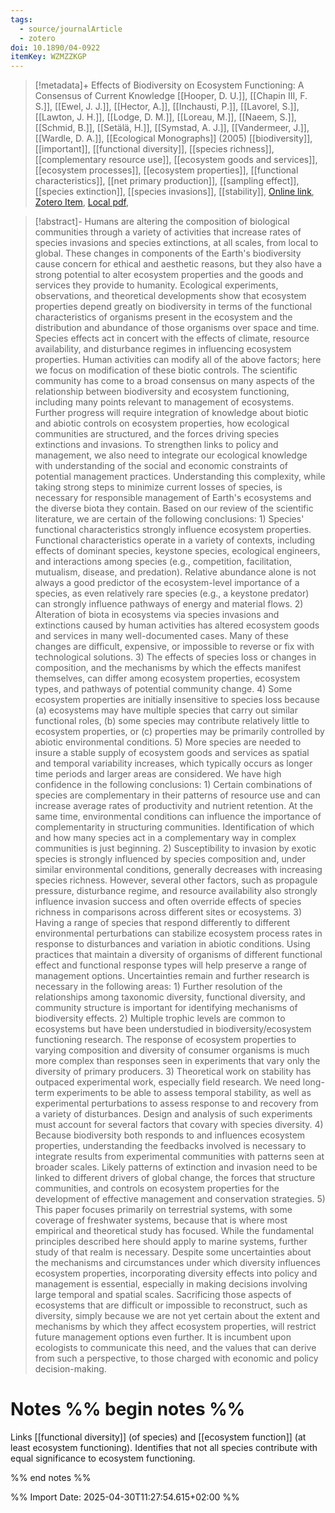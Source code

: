 ```yaml
---
tags:
  - source/journalArticle
  - zotero
doi: 10.1890/04-0922
itemKey: WZMZZKGP
---
```

>[!metadata]+
> Effects of Biodiversity on Ecosystem Functioning: A Consensus of Current Knowledge
> [[Hooper, D. U.]], [[Chapin III, F. S.]], [[Ewel, J. J.]], [[Hector, A.]], [[Inchausti, P.]], [[Lavorel, S.]], [[Lawton, J. H.]], [[Lodge, D. M.]], [[Loreau, M.]], [[Naeem, S.]], [[Schmid, B.]], [[Setälä, H.]], [[Symstad, A. J.]], [[Vandermeer, J.]], [[Wardle, D. A.]], 
> [[Ecological Monographs]] (2005)
> [[biodiversity]], [[important]], [[functional diversity]], [[species richness]], [[complementary resource use]], [[ecosystem goods and services]], [[ecosystem processes]], [[ecosystem properties]], [[functional characteristics]], [[net primary production]], [[sampling effect]], [[species extinction]], [[species invasions]], [[stability]], 
> [Online link](https://onlinelibrary.wiley.com/doi/abs/10.1890/04-0922), [Zotero Item](zotero://select/library/items/WZMZZKGP), [Local pdf](file://C:/Users/aburg/Documents/references/zotero/storage/3IJRG3CB/Hooper2005_EffectsBiodiversity.pdf), 

>[!abstract]-
>Humans are altering the composition of biological communities through a variety of activities that increase rates of species invasions and species extinctions, at all scales, from local to global. These changes in components of the Earth's biodiversity cause concern for ethical and aesthetic reasons, but they also have a strong potential to alter ecosystem properties and the goods and services they provide to humanity. Ecological experiments, observations, and theoretical developments show that ecosystem properties depend greatly on biodiversity in terms of the functional characteristics of organisms present in the ecosystem and the distribution and abundance of those organisms over space and time. Species effects act in concert with the effects of climate, resource availability, and disturbance regimes in influencing ecosystem properties. Human activities can modify all of the above factors; here we focus on modification of these biotic controls. The scientific community has come to a broad consensus on many aspects of the relationship between biodiversity and ecosystem functioning, including many points relevant to management of ecosystems. Further progress will require integration of knowledge about biotic and abiotic controls on ecosystem properties, how ecological communities are structured, and the forces driving species extinctions and invasions. To strengthen links to policy and management, we also need to integrate our ecological knowledge with understanding of the social and economic constraints of potential management practices. Understanding this complexity, while taking strong steps to minimize current losses of species, is necessary for responsible management of Earth's ecosystems and the diverse biota they contain. Based on our review of the scientific literature, we are certain of the following conclusions: 1) Species' functional characteristics strongly influence ecosystem properties. Functional characteristics operate in a variety of contexts, including effects of dominant species, keystone species, ecological engineers, and interactions among species (e.g., competition, facilitation, mutualism, disease, and predation). Relative abundance alone is not always a good predictor of the ecosystem-level importance of a species, as even relatively rare species (e.g., a keystone predator) can strongly influence pathways of energy and material flows. 2) Alteration of biota in ecosystems via species invasions and extinctions caused by human activities has altered ecosystem goods and services in many well-documented cases. Many of these changes are difficult, expensive, or impossible to reverse or fix with technological solutions. 3) The effects of species loss or changes in composition, and the mechanisms by which the effects manifest themselves, can differ among ecosystem properties, ecosystem types, and pathways of potential community change. 4) Some ecosystem properties are initially insensitive to species loss because (a) ecosystems may have multiple species that carry out similar functional roles, (b) some species may contribute relatively little to ecosystem properties, or (c) properties may be primarily controlled by abiotic environmental conditions. 5) More species are needed to insure a stable supply of ecosystem goods and services as spatial and temporal variability increases, which typically occurs as longer time periods and larger areas are considered. We have high confidence in the following conclusions: 1) Certain combinations of species are complementary in their patterns of resource use and can increase average rates of productivity and nutrient retention. At the same time, environmental conditions can influence the importance of complementarity in structuring communities. Identification of which and how many species act in a complementary way in complex communities is just beginning. 2) Susceptibility to invasion by exotic species is strongly influenced by species composition and, under similar environmental conditions, generally decreases with increasing species richness. However, several other factors, such as propagule pressure, disturbance regime, and resource availability also strongly influence invasion success and often override effects of species richness in comparisons across different sites or ecosystems. 3) Having a range of species that respond differently to different environmental perturbations can stabilize ecosystem process rates in response to disturbances and variation in abiotic conditions. Using practices that maintain a diversity of organisms of different functional effect and functional response types will help preserve a range of management options. Uncertainties remain and further research is necessary in the following areas: 1) Further resolution of the relationships among taxonomic diversity, functional diversity, and community structure is important for identifying mechanisms of biodiversity effects. 2) Multiple trophic levels are common to ecosystems but have been understudied in biodiversity/ecosystem functioning research. The response of ecosystem properties to varying composition and diversity of consumer organisms is much more complex than responses seen in experiments that vary only the diversity of primary producers. 3) Theoretical work on stability has outpaced experimental work, especially field research. We need long-term experiments to be able to assess temporal stability, as well as experimental perturbations to assess response to and recovery from a variety of disturbances. Design and analysis of such experiments must account for several factors that covary with species diversity. 4) Because biodiversity both responds to and influences ecosystem properties, understanding the feedbacks involved is necessary to integrate results from experimental communities with patterns seen at broader scales. Likely patterns of extinction and invasion need to be linked to different drivers of global change, the forces that structure communities, and controls on ecosystem properties for the development of effective management and conservation strategies. 5) This paper focuses primarily on terrestrial systems, with some coverage of freshwater systems, because that is where most empirical and theoretical study has focused. While the fundamental principles described here should apply to marine systems, further study of that realm is necessary. Despite some uncertainties about the mechanisms and circumstances under which diversity influences ecosystem properties, incorporating diversity effects into policy and management is essential, especially in making decisions involving large temporal and spatial scales. Sacrificing those aspects of ecosystems that are difficult or impossible to reconstruct, such as diversity, simply because we are not yet certain about the extent and mechanisms by which they affect ecosystem properties, will restrict future management options even further. It is incumbent upon ecologists to communicate this need, and the values that can derive from such a perspective, to those charged with economic and policy decision-making.

# Notes %% begin notes %%
Links [[functional diversity]] (of species) and [[ecosystem function]] (at least ecosystem functioning).
Identifies that not all species contribute with equal significance to ecosystem functioning.

%% end notes %%




%% Import Date: 2025-04-30T11:27:54.615+02:00 %%
